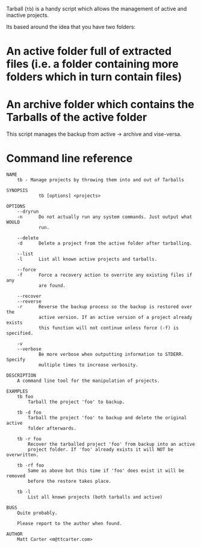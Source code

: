 Tarball (`tb`) is a handy script which allows the management of active and inactive projects.

Its based around the idea that you have two folders:
# An active folder full of extracted files (i.e. a folder containing more folders which in turn contain files)
# An archive folder which contains the Tarballs of the active folder

This script manages the backup from active -> archive and vise-versa.


Command line reference
======================
```
NAME
    tb - Manage projects by throwing them into and out of Tarballs

SYNOPSIS
            tb [options] <projects>

OPTIONS
    --dryrun
    -n      Do not actually run any system commands. Just output what WOULD
            run.

    --delete
    -d      Delete a project from the active folder after tarballing.

    --list
    -l      List all known active projects and tarballs.

    --force
    -f      Force a recovery action to overrite any existing files if any
            are found.

    --recover
    --reverse
    -r      Reverse the backup process so the backup is restored over the
            active version. If an active version of a project already exists
            this function will not continue unless force (-f) is specified.

    -v
    --verbose
            Be more verbose when outputting information to STDERR. Specify
            multiple times to increase verbosity.

DESCRIPTION
    A command line tool for the manipulation of projects.

EXAMPLES
    tb foo
        Tarball the project 'foo' to backup.

    tb -d foo
        Tarball the project 'foo' to backup and delete the original active
        folder afterwards.

    tb -r foo
        Recover the tarballed project 'foo' from backup into an active
        project folder. If 'foo' already exists it will NOT be overwritten.

    tb -rf foo
        Same as above but this time if 'foo' does exist it will be removed
        before the restore takes place.

    tb -l
        List all known projects (both tarballs and active)

BUGS
    Quite probably.

    Please report to the author when found.

AUTHOR
    Matt Carter <m@ttcarter.com>

```

